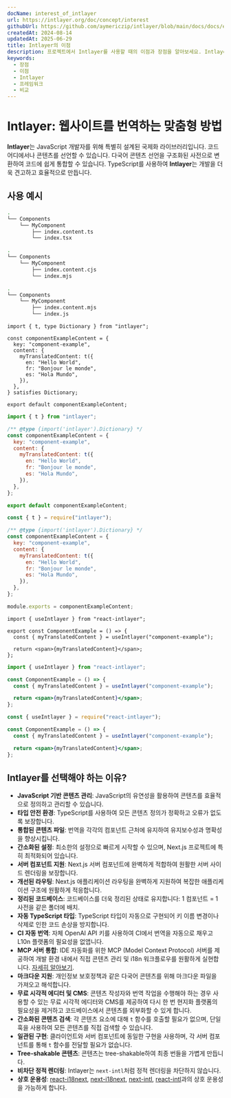 ```yaml
---
docName: interest_of_intlayer
url: https://intlayer.org/doc/concept/interest
githubUrl: https://github.com/aymericzip/intlayer/blob/main/docs/docs/en/interest_of_intlayer.md
createdAt: 2024-08-14
updatedAt: 2025-06-29
title: Intlayer의 이점
description: 프로젝트에서 Intlayer를 사용할 때의 이점과 장점을 알아보세요. Intlayer가 다른 프레임워크 중에서 두드러지는 이유를 이해하세요.
keywords:
  - 장점
  - 이점
  - Intlayer
  - 프레임워크
  - 비교
---
```


# Intlayer: 웹사이트를 번역하는 맞춤형 방법

**Intlayer**는 JavaScript 개발자를 위해 특별히 설계된 국제화 라이브러리입니다. 코드 어디에서나 콘텐츠를 선언할 수 있습니다. 다국어 콘텐츠 선언을 구조화된 사전으로 변환하여 코드에 쉽게 통합할 수 있습니다. TypeScript를 사용하여 **Intlayer**는 개발을 더욱 견고하고 효율적으로 만듭니다.

## 사용 예시

```bash codeFormat="typescript"
.
└── Components
    └── MyComponent
        ├── index.content.ts
        └── index.tsx
```

```bash codeFormat="commonjs"
.
└── Components
    └── MyComponent
        ├── index.content.cjs
        └── index.mjs
```

```bash codeFormat="esm"
.
└── Components
    └── MyComponent
        ├── index.content.mjs
        └── index.js
```

```tsx fileName="./Components/MyComponent/index.content.ts" codeFormat="typescript"
import { t, type Dictionary } from "intlayer";

const componentExampleContent = {
  key: "component-example",
  content: {
    myTranslatedContent: t({
      en: "Hello World",
      fr: "Bonjour le monde",
      es: "Hola Mundo",
    }),
  },
} satisfies Dictionary;

export default componentExampleContent;
```

```jsx fileName="./Components/MyComponent/index.mjx" codeFormat="esm"
import { t } from "intlayer";

/** @type {import('intlayer').Dictionary} */
const componentExampleContent = {
  key: "component-example",
  content: {
    myTranslatedContent: t({
      en: "Hello World",
      fr: "Bonjour le monde",
      es: "Hola Mundo",
    }),
  },
};

export default componentExampleContent;
```

```jsx fileName="./Components/MyComponent/index.csx" codeFormat="commonjs"
const { t } = require("intlayer");

/** @type {import('intlayer').Dictionary} */
const componentExampleContent = {
  key: "component-example",
  content: {
    myTranslatedContent: t({
      en: "Hello World",
      fr: "Bonjour le monde",
      es: "Hola Mundo",
    }),
  },
};

module.exports = componentExampleContent;
```

```tsx fileName="./Components/MyComponent/index.tsx" codeFormat="typescript"
import { useIntlayer } from "react-intlayer";

export const ComponentExample = () => {
  const { myTranslatedContent } = useIntlayer("component-example");

  return <span>{myTranslatedContent}</span>;
};
```

```jsx fileName="./Components/MyComponent/index.mjx" codeFormat="esm"
import { useIntlayer } from "react-intlayer";

const ComponentExample = () => {
  const { myTranslatedContent } = useIntlayer("component-example");

  return <span>{myTranslatedContent}</span>;
};
```

```jsx fileName="./Components/MyComponent/index.csx" codeFormat="commonjs"
const { useIntlayer } = require("react-intlayer");

const ComponentExample = () => {
  const { myTranslatedContent } = useIntlayer("component-example");

  return <span>{myTranslatedContent}</span>;
};
```

## Intlayer를 선택해야 하는 이유?

- **JavaScript 기반 콘텐츠 관리**: JavaScript의 유연성을 활용하여 콘텐츠를 효율적으로 정의하고 관리할 수 있습니다.
- **타입 안전 환경**: TypeScript를 사용하여 모든 콘텐츠 정의가 정확하고 오류가 없도록 보장합니다.
- **통합된 콘텐츠 파일**: 번역을 각각의 컴포넌트 근처에 유지하여 유지보수성과 명확성을 향상시킵니다.
- **간소화된 설정**: 최소한의 설정으로 빠르게 시작할 수 있으며, Next.js 프로젝트에 특히 최적화되어 있습니다.
- **서버 컴포넌트 지원**: Next.js 서버 컴포넌트에 완벽하게 적합하여 원활한 서버 사이드 렌더링을 보장합니다.
- **개선된 라우팅**: Next.js 애플리케이션 라우팅을 완벽하게 지원하여 복잡한 애플리케이션 구조에 원활하게 적응합니다.
- **정리된 코드베이스**: 코드베이스를 더욱 정리된 상태로 유지합니다: 1 컴포넌트 = 1 사전을 같은 폴더에 배치.
- **자동 TypeScript 타입**: TypeScript 타입이 자동으로 구현되어 키 이름 변경이나 삭제로 인한 코드 손상을 방지합니다.
- **CI 자동 번역**: 자체 OpenAI API 키를 사용하여 CI에서 번역을 자동으로 채우고 L10n 플랫폼의 필요성을 없앱니다.
- **MCP 서버 통합**: IDE 자동화를 위한 MCP (Model Context Protocol) 서버를 제공하여 개발 환경 내에서 직접 콘텐츠 관리 및 i18n 워크플로우를 원활하게 실현합니다. [자세히 알아보기](https://github.com/aymericzip/intlayer/blob/main/docs/docs/en/mcp_server.md).
- **마크다운 지원**: 개인정보 보호정책과 같은 다국어 콘텐츠를 위해 마크다운 파일을 가져오고 해석합니다.
- **무료 시각적 에디터 및 CMS**: 콘텐츠 작성자와 번역 작업을 수행해야 하는 경우 사용할 수 있는 무료 시각적 에디터와 CMS를 제공하여 다시 한 번 현지화 플랫폼의 필요성을 제거하고 코드베이스에서 콘텐츠를 외부화할 수 있게 합니다.
- **간소화된 콘텐츠 검색**: 각 콘텐츠 요소에 대해 `t` 함수를 호출할 필요가 없으며, 단일 훅을 사용하여 모든 콘텐츠를 직접 검색할 수 있습니다.
- **일관된 구현**: 클라이언트와 서버 컴포넌트에 동일한 구현을 사용하며, 각 서버 컴포넌트를 통해 `t` 함수를 전달할 필요가 없습니다.
- **Tree-shakable 콘텐츠**: 콘텐츠는 tree-shakable하여 최종 번들을 가볍게 만듭니다.
- **비차단 정적 렌더링**: Intlayer는 `next-intl`처럼 정적 렌더링을 차단하지 않습니다.
- **상호 운용성**: [react-i18next](https://github.com/aymericzip/intlayer/blob/main/docs/docs/en/intlayer_with_react-i18next.md), [next-i18next](https://github.com/aymericzip/intlayer/blob/main/docs/docs/en/intlayer_with_next-i18next.md), [next-intl](https://github.com/aymericzip/intlayer/blob/main/docs/docs/en/intlayer_with_next-intl.md), [react-intl](https://github.com/aymericzip/intlayer/blob/main/docs/docs/en/intlayer_with_react-intl.md)과의 상호 운용성을 가능하게 합니다.
